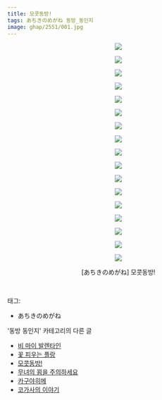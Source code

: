 ```yaml
---
title: 모콧동방!
tags: あちきのめがね 동방_동인지
image: ghap/2551/001.jpg
---
```

<div class="article">
<p style="text-align: center; clear: none; float: none;"><img src="{{ site.nasurl }}/ghap/2551/001.jpg"/></p>
<p style="text-align: center; clear: none; float: none;"><img src="{{ site.nasurl }}/ghap/2551/002.jpg"/></p>
<p style="text-align: center; clear: none; float: none;"><img src="{{ site.nasurl }}/ghap/2551/003.jpg"/></p>
<p style="text-align: center; clear: none; float: none;"><img src="{{ site.nasurl }}/ghap/2551/004.jpg"/></p>
<p style="text-align: center; clear: none; float: none;"><img src="{{ site.nasurl }}/ghap/2551/005.jpg"/></p>
<p style="text-align: center; clear: none; float: none;"><img src="{{ site.nasurl }}/ghap/2551/006.jpg"/></p>
<p style="text-align: center; clear: none; float: none;"><img src="{{ site.nasurl }}/ghap/2551/007.jpg"/></p>
<p style="text-align: center; clear: none; float: none;"><img src="{{ site.nasurl }}/ghap/2551/008.jpg"/></p>
<p style="text-align: center; clear: none; float: none;"><img src="{{ site.nasurl }}/ghap/2551/009.jpg"/></p>
<p style="text-align: center; clear: none; float: none;"><img src="{{ site.nasurl }}/ghap/2551/010.jpg"/></p>
<p style="text-align: center; clear: none; float: none;"><img src="{{ site.nasurl }}/ghap/2551/011.jpg"/></p>
<p style="text-align: center; clear: none; float: none;"><img src="{{ site.nasurl }}/ghap/2551/012.jpg"/></p>
<p style="text-align: center; clear: none; float: none;"><img src="{{ site.nasurl }}/ghap/2551/013.jpg"/></p>
<p style="text-align: center; clear: none; float: none;"><img src="{{ site.nasurl }}/ghap/2551/014.jpg"/></p>
<p style="text-align: center; clear: none; float: none;"><img src="{{ site.nasurl }}/ghap/2551/015.jpg"/></p>
<p style="text-align: center; clear: none; float: none;"><img src="{{ site.nasurl }}/ghap/2551/016.jpg"/></p>
<p style="text-align: center; clear: none; float: none;"><img src="{{ site.nasurl }}/ghap/2551/017.jpg"/></p>
<p style="text-align: center; clear: none; float: none;">[あちきのめがね] 모콧동방!</p>
<p><br/></p>
</div><div class="tagTrail">
<p>태그: </p>
<ul>
<li>あちきのめがね</li>
</ul>
</div><div class="another">
<p>'동방 동인지' 카테고리의 다른 글</p>
<ul>
<li><a href="/2016-10-12-ghap_2553">비 마이 발렌타인</a></li>
<li><a href="/2016-10-12-ghap_2552">꽃 피우는 플랑</a></li>
<li><a href="/2016-10-12-ghap_2551">모콧동방!</a></li>
<li><a href="/2016-10-12-ghap_2550">무녀의 꾐을 주의하세요</a></li>
<li><a href="/2016-10-12-ghap_2549">카구야히메</a></li>
<li><a href="/2016-10-12-ghap_2548">코가사의 이야기</a></li>
</ul>
</div><div class="cb_module cb_fluid">
<div class="cb_wrt cb_profile">
</div><!-- commentList close -->
</div>